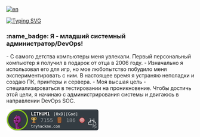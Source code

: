 [![en](https://img.shields.io/badge/lang-en-blue.svg)](https://github.com/LITHUM1/LITHUM1/blob/main/README.md)

[![Typing SVG](https://readme-typing-svg.herokuapp.com?font=Fira+Code&pause=1000&random=false&width=435&lines=+%D0%97%D0%B4%D0%BE%D1%80%D0%BE%D0%B2%D0%BE!+%D0%AF+%D0%9D%D0%B0%D0%B1%D0%B8%D0%BB+-+Aka+LITHUM1)](https://git.io/typing-svg)


<h3 align="left"> :name_badge: Я - младший системный администратор/DevOps!</h3>
<!-- BLOG-POST-LIST:START -->
- С самого детства компьютеры меня увлекали. Первый персональный компьютер я получил в подарок от отца в 2006 году.
- Изначально я использовал его для игр, но мое любопытство побудило меня экспериментировать с ним. В настоящее время я устраняю неполадки и создаю ПК, принтеры и сервера.
- Моя высшая цель - специализироваться в тестировании на проникновение. Чтобы достичь этой цели, я начинаю с администрирования системы и двигаюсь в направлении DevOps SOC.

<!-- BLOG-POST-LIST:END -->










[![tryhackme stats](https://raw.githubusercontent.com/LITHUM1/LITHUM1/main/assets/thm_propic.png)][TryHackme]











[tryhackme]: https://tryhackme.com/p/LITHUM1
